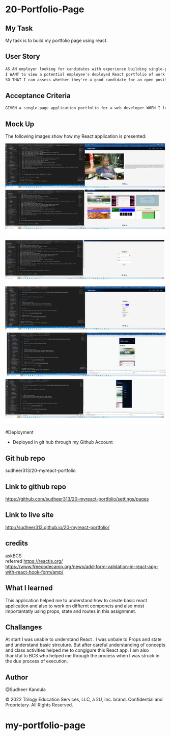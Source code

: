 # 20-Portfolio-Page

## My Task

My task is to build my portfolio page using react.

## User Story

```md
AS AN employer looking for candidates with experience building single-page applications
I WANT to view a potential employee's deployed React portfolio of work samples
SO THAT I can assess whether they're a good candidate for an open position
```

## Acceptance Criteria

```md
GIVEN a single-page application portfolio for a web developer WHEN I load the portfolio THEN I am presented with a page containing a header, a section for content, and a footer WHEN I view the header THEN I am presented with the developer's name and navigation with titles corresponding to different sections of the portfolio WHEN I view the navigation titles THEN I am presented with the titles About Me, Portfolio, Contact, and Resume, and the title corresponding to the current section is highlighted WHEN I click on a navigation title THEN I am presented with the corresponding section below the navigation without the page reloading and that title is highlighted WHEN I load the portfolio the first time THEN the About Me title and section are selected by default WHEN I am presented with the About Me section THEN I see a recent photo or avatar of the developer and a short bio about them WHEN I am presented with the Portfolio section THEN I see titled images of six of the developer’s applications with links to both the deployed applications and the corresponding GitHub repository WHEN I am presented with the Contact section THEN I see a contact form with fields for a name, an email address, and a message WHEN I move my cursor out of one of the form fields without entering text THEN I receive a notification that this field is required WHEN I enter text into the email address field THEN I receive a notification if I have entered an invalid email address WHEN I am presented with the Resume section THEN I see a link to a downloadable resume and a list of the developer’s proficiencies WHEN I view the footer THEN I am presented with text or icon links to the developer’s GitHub and LinkedIn profiles, and their profile on a third platform (Stack Overflow, Twitter).
```

## Mock Up

The following images show how my React application is presented:

![About Me ](./src/images/about.png)<br>
![Portfolio page ](./src/images/portfolio.png)<br>

![Portfolio page ](./src/images/contact.png)<br>
![Resume](./src/images/resume.png)<br>
![Mobile View ](./src/images/mobile-view.png)<br>
![Mobile View ](./src/images/mobile-view1.png)<br>

#Deployment

- Deployed in git hub through my Github Account

## Git hub repo

sudheer313/20-myreact-portfolio

## Link to github repo

https://github.com/sudheer313/20-myreact-portfolio/settings/pages

## Link to live site

http://sudheer313.github.io/20-myreact-portfolio/

## credits

askBCS </br>
referred https://reactjs.org/ </br>
https://www.freecodecamp.org/news/add-form-validation-in-react-app-with-react-hook-form/amp/

## What I learned

This application helped me to understand how to create basic react application and also to work on diffternt componets and also most importantatly using props, state and routes in this assignmnet.

## Challanges

At start I was unable to understand React . I was unbale to Props and state and understand basic strcuture. But after careful understanding of concepts and class activities helped me to congigure this React app.
I am also thankful to BCS who helped me through the process when I was struck in the due process of execution.

## Author

@Sudheer Kandula

© 2022 Trilogy Education Services, LLC, a 2U, Inc. brand. Confidential and Proprietary. All Rights Reserved.
# my-portfolio-page
